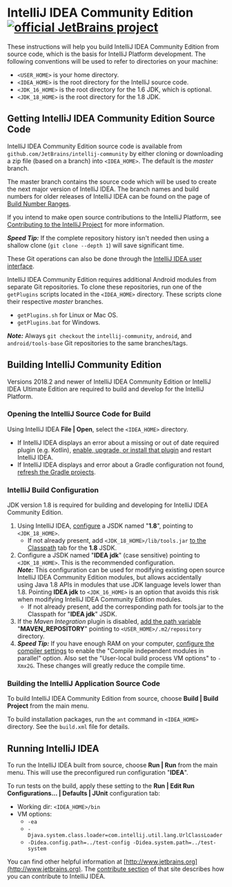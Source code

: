 # IntelliJ IDEA Community Edition [![official JetBrains project](http://jb.gg/badges/official.svg)](https://confluence.jetbrains.com/display/ALL/JetBrains+on+GitHub)
These instructions will help you build IntelliJ IDEA Community Edition from source code, which is the basis for IntelliJ Platform development. The following conventions will be used to refer to
directories on your machine:
* `<USER_HOME>` is your home directory.
* `<IDEA_HOME>` is the root directory for the IntelliJ source code.
* `<JDK_16_HOME>` is the root directory for the 1.6 JDK, which is optional.
* `<JDK_18_HOME>` is the root directory for the 1.8 JDK.

## Getting IntelliJ IDEA Community Edition Source Code
IntelliJ IDEA Community Edition source code is available from
`github.com/JetBrains/intellij-community` by either cloning or
downloading a zip file (based on a branch) into `<IDEA_HOME>`. The
default is the *master* branch. 

The master branch contains the source code which will be used to create the next major version of IntelliJ IDEA. The branch names and build numbers for older releases of IntelliJ IDEA can be found on the page of [Build Number Ranges](http://www.jetbrains.org/intellij/sdk/docs/basics/getting_started/build_number_ranges.html).

If you intend to make open source contributions to the IntelliJ
Platform, see [Contributing to the IntelliJ Project](http://www.jetbrains.org/display/IJOS/Contribute) for more information.

_**Speed Tip:**_ If the complete repository history isn't
needed then using a shallow clone (`git clone --depth 1`) will save significant time.

These Git operations can also be done through the [IntelliJ IDEA user interface](https://www.jetbrains.com/help/idea/using-git-integration.html).

IntelliJ IDEA Community Edition requires additional Android modules from separate Git repositories. To clone these repositories, run one of the `getPlugins` scripts located in the `<IDEA_HOME>` directory. These scripts clone their respective *master* branches.
* `getPlugins.sh` for Linux or Mac OS.
* `getPlugins.bat` for Windows.

_**Note:**_ Always `git checkout` the `intellij-community`, `android`, and `android/tools-base` Git repositories to the same branches/tags. 

## Building IntelliJ Community Edition
Versions 2018.2 and newer of IntelliJ IDEA Community Edition or IntelliJ
IDEA Ultimate Edition are required to build and develop for the IntelliJ
Platform.

### Opening the IntelliJ Source Code for Build
Using IntelliJ IDEA **File | Open**, select the `<IDEA_HOME>` directory. 
* If IntelliJ IDEA displays an error about a missing or out of date required plugin (e.g.
Kotlin), [enable, upgrade, or install that plugin](https://www.jetbrains.com/help/idea/managing-plugins.html) and restart IntelliJ IDEA.
* If IntelliJ IDEA displays and error about a Gradle configuration not found,
 [refresh the Gradle projects](https://www.jetbrains.com/help/idea/jetgradle-tool-window.html). 

### IntelliJ Build Configuration
JDK version 1.8 is required for building and developing for IntelliJ IDEA Community Edition.
1. Using IntelliJ IDEA, [configure](https://www.jetbrains.com/help/idea/sdk.html) a JSDK named "**1.8**", pointing to `<JDK_18_HOME>`.
   * If not already present, add `<JDK_18_HOME>/lib/tools.jar` [to the Classpath](https://www.jetbrains.com/help/idea/sdk.html#manage_sdks) tab for the **1.8** JSDK.  
2. Configure a JSDK named "**IDEA jdk**" (case sensitive) pointing to `<JDK_18_HOME>`. This is the recommended configuration.  
   _**Note:**_ This configuration can be used for modifying existing open source IntelliJ IDEA Community Edition modules, but allows accidentally   
   using Java 1.8 APIs in modules that use JDK language levels lower than 1.8. Pointing **IDEA jdk** to `<JDK_16_HOME>` is an option that avoids this risk
   when modifying IntelliJ IDEA Community Edition modules.
   * If not already present, add the corresponding path for tools.jar to the Classpath for "**IDEA jdk**" JSDK.
3. If the _Maven Integration_ plugin is disabled, [add the path variable](https://www.jetbrains.com/help/idea/working-with-projects.html#path-variables) "**MAVEN_REPOSITORY**" pointing to `<USER_HOME>/.m2/repository` directory.
4. _**Speed Tip:**_ If you have enough RAM on your computer, [configure the compiler settings](https://www.jetbrains.com/help/idea/specifying-compilation-settings.html) to enable the "Compile independent modules in parallel" option. Also set the "User-local build process VM options" to `-Xmx2G`. These changes will greatly reduce the compile time.

### Building the IntelliJ Application Source Code
To build IntelliJ IDEA Community Edition from source, choose **Build | Build Project** from the main menu.

To build installation packages, run the `ant` command in `<IDEA_HOME>` directory. See the `build.xml` file for details.

## Running IntelliJ IDEA
To run the IntelliJ IDEA built from source, choose **Run | Run** from the main menu. This will use the preconfigured run configuration "**IDEA**".

To run tests on the build, apply these setting to the **Run | Edit Run Configurations... | Defaults | JUnit** configuration tab:
  * Working dir: `<IDEA_HOME>/bin`
  * VM options: 
    * `-ea` 
    * `-Djava.system.class.loader=com.intellij.util.lang.UrlClassLoader` 
    * `-Didea.config.path=../test-config -Didea.system.path=../test-system`
 
You can find other helpful information at [http://www.jetbrains.org](http://www.jetbrains.org). The [contribute section](http://www.jetbrains.org/display/IJOS/Contribute) of that site describes how you can contribute to IntelliJ IDEA.